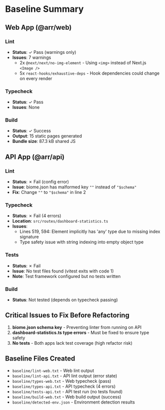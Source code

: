 # Baseline Summary

## Web App (@arr/web)

### Lint
- **Status**: ✓ Pass (warnings only)
- **Issues**: 7 warnings
  - 2x `@next/next/no-img-element` - Using `<img>` instead of Next.js `<Image />`
  - 5x `react-hooks/exhaustive-deps` - Hook dependencies could change on every render

### Typecheck
- **Status**: ✓ Pass
- **Issues**: None

### Build
- **Status**: ✓ Success
- **Output**: 15 static pages generated
- **Bundle size**: 87.3 kB shared JS

## API App (@arr/api)

### Lint
- **Status**: ✗ Fail (config error)
- **Issue**: biome.json has malformed key `""` instead of `"$schema"`
- **Fix**: Change `""` to `"$schema"` in line 2

### Typecheck
- **Status**: ✗ Fail (4 errors)
- **Location**: `src/routes/dashboard-statistics.ts`
- **Issues**:
  - Lines 519, 594: Element implicitly has 'any' type due to missing index signature
  - Type safety issue with string indexing into empty object type

### Tests
- **Status**: ✗ Fail
- **Issue**: No test files found (vitest exits with code 1)
- **Note**: Test framework configured but no tests written

### Build
- **Status**: Not tested (depends on typecheck passing)

## Critical Issues to Fix Before Refactoring

1. **biome.json schema key** - Preventing linter from running on API
2. **dashboard-statistics.ts type errors** - Must be fixed to ensure type safety
3. **No tests** - Both apps lack test coverage (high refactor risk)

## Baseline Files Created
- `baseline/lint-web.txt` - Web lint output
- `baseline/lint-api.txt` - API lint output (error state)
- `baseline/types-web.txt` - Web typecheck (pass)
- `baseline/types-api.txt` - API typecheck (4 errors)
- `baseline/tests-api.txt` - API test run (no tests found)
- `baseline/build-web.txt` - Web build output (success)
- `baseline/detected-env.json` - Environment detection results
